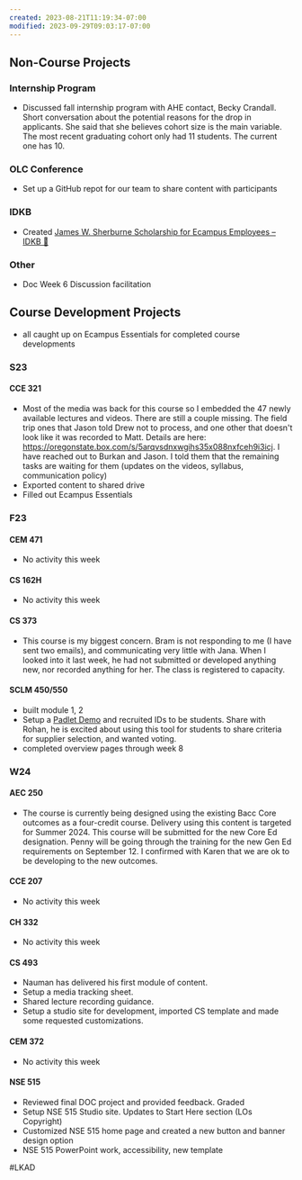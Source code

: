 ```yaml
---
created: 2023-08-21T11:19:34-07:00
modified: 2023-09-29T09:03:17-07:00
---
```


## Non-Course Projects

### Internship Program

- Discussed fall internship program with AHE contact, Becky Crandall. Short conversation about the potential reasons for the drop in applicants. She said that she believes cohort size is the main variable. The most recent graduating cohort only had 11 students. The current one has 10.


### OLC Conference

- Set up a GitHub repot for our team to share content with participants

### IDKB

 - Created [James W. Sherburne Scholarship for Ecampus Employees – IDKB 🦫](https://idkb.oregonstate.education/knowledge-base/james-w-sherburne-scholarship-for-ecampus-employees/)

### Other

- Doc Week 6 Discussion facilitation

## Course Development Projects

- all caught up on Ecampus Essentials for completed course developments

### S23

#### CCE 321

- Most of the media was back for this course so I embedded the 47 newly available lectures and videos. There are still a couple missing. The field trip ones that Jason told Drew not to process, and one other that doesn't look like it was recorded to Matt. Details are here: https://oregonstate.box.com/s/5arqvsdnxwgihs35x088nxfceh9i3icj. I have reached out to Burkan and Jason. I told them that the remaining tasks are waiting for them (updates on the videos, syllabus, communication policy)
- Exported content to shared drive
- Filled out Ecampus Essentials

### F23

#### CEM 471

- No activity this week

#### CS 162H

- No activity this week

#### CS 373

- This course is my biggest concern. Bram is not responding to me (I have sent two emails), and communicating very little with Jana. When I looked into it last week, he had not submitted or developed anything new, nor recorded anything for her. The class is registered to capacity.

#### SCLM 450/550

- built module 1, 2
- Setup a [Padlet Demo](https://padlet.com/mundorfd/considerations-choosing-a-supplier-ctfee0hrqoldsth6) and recruited IDs to be students. Share with Rohan, he is excited about using this tool for students to share criteria for supplier selection, and wanted voting.
- completed overview pages through week 8


### W24

#### AEC 250

- The course is currently being designed using the existing Bacc Core outcomes as a four-credit course. Delivery using this content is targeted for Summer 2024. This course will be submitted for the new Core Ed designation. Penny will be going through the training for the new Gen Ed requirements on September 12. I confirmed with Karen that we are ok to be developing to the new outcomes. 

#### CCE 207

- No activity this week

#### CH 332

- No activity this week

#### CS 493

- Nauman has delivered his first module of content.
- Setup a media tracking sheet. 
- Shared lecture recording guidance.
- Setup a studio site for development, imported CS template and made some requested customizations.

#### CEM 372

- No activity this week

#### NSE 515

- Reviewed final DOC project and provided feedback. Graded
- Setup NSE 515 Studio site. Updates to Start Here section (LOs Copyright)
- Customized NSE 515 home page and created a new button and banner design option
- NSE 515 PowerPoint work, accessibility, new template
 
 #LKAD 